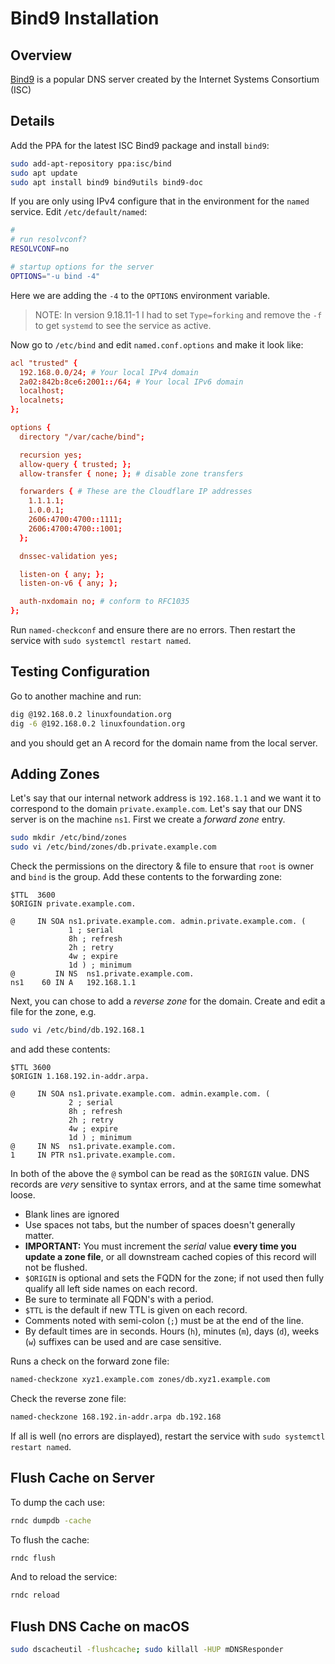 # Bind9 Installation

## Overview

[Bind9](https://www.isc.org/bind/) is a popular DNS server created by the Internet Systems Consortium (ISC)

## Details

Add the PPA for the latest ISC Bind9 package and install `bind9`:

```sh
sudo add-apt-repository ppa:isc/bind
sudo apt update
sudo apt install bind9 bind9utils bind9-doc
```

If you are only using IPv4 configure that in the environment for the `named` service.  Edit `/etc/default/named`:

```sh
#
# run resolvconf?
RESOLVCONF=no

# startup options for the server
OPTIONS="-u bind -4"
```

Here we are adding the `-4` to the `OPTIONS` environment variable.

> NOTE: In version 9.18.11-1 I had to set `Type=forking` and remove the `-f` to get `systemd` to see the service as active.

Now go to `/etc/bind` and edit `named.conf.options` and make it look like:

```conf
acl "trusted" {
  192.168.0.0/24; # Your local IPv4 domain
  2a02:842b:8ce6:2001::/64; # Your local IPv6 domain
  localhost;
  localnets;
};

options {
  directory "/var/cache/bind";

  recursion yes;
  allow-query { trusted; };
  allow-transfer { none; }; # disable zone transfers

  forwarders { # These are the Cloudflare IP addresses
    1.1.1.1;
    1.0.0.1;
    2606:4700:4700::1111;
    2606:4700:4700::1001;
  };

  dnssec-validation yes;

  listen-on { any; };
  listen-on-v6 { any; };

  auth-nxdomain no; # conform to RFC1035
};
```

Run `named-checkconf` and ensure there are no errors.  Then restart the service with `sudo systemctl restart named`.

## Testing Configuration

Go to another machine and run:

```sh
dig @192.168.0.2 linuxfoundation.org
dig -6 @192.168.0.2 linuxfoundation.org
```

and you should get an A record for the domain name from the local server.

## Adding Zones

Let's say that our internal network address is `192.168.1.1` and we want it to correspond to the domain `private.example.com`.  Let's say that our DNS server is on the machine `ns1`.  First we create a _forward zone_ entry.

```sh
sudo mkdir /etc/bind/zones
sudo vi /etc/bind/zones/db.private.example.com
```

Check the permissions on the directory & file to ensure that `root` is owner and `bind` is the group.  Add these contents to the forwarding zone:

```zone
$TTL  3600
$ORIGIN private.example.com.

@     IN SOA ns1.private.example.com. admin.private.example.com. (
             1 ; serial
             8h ; refresh
             2h ; retry
             4w ; expire
             1d ) ; minimum
@         IN NS  ns1.private.example.com.
ns1    60 IN A   192.168.1.1
```

Next, you can chose to add a _reverse zone_ for the domain. Create and edit a file for the zone, e.g.

```sh
sudo vi /etc/bind/db.192.168.1
```

and add these contents:

```zone
$TTL 3600
$ORIGIN 1.168.192.in-addr.arpa.

@     IN SOA ns1.private.example.com. admin.example.com. (
             2 ; serial
             8h ; refresh
             2h ; retry
             4w ; expire
             1d ) ; minimum
@     IN NS  ns1.private.example.com.
1     IN PTR ns1.private.example.com.
```

In both of the above the `@` symbol can be read as the `$ORIGIN` value.  DNS records are _very_ sensitive to syntax errors, and at the same time somewhat loose.

- Blank lines are ignored
- Use spaces not tabs, but the number of spaces doesn't generally matter.
- **IMPORTANT:** You must increment the _serial_ value **every time you update a zone file**, or all downstream cached copies of this record will not be flushed.
- `$ORIGIN` is optional and sets the FQDN for the zone; if not used then fully qualify all left side names on each record.
- Be sure to terminate all FQDN's with a period.
- `$TTL` is the default if new TTL is given on each record.
- Comments noted with semi-colon (`;`) must be at the end of the line.
- By default times are in seconds. Hours (`h`), minutes (`m`), days (`d`), weeks (`w`) suffixes can be used and are case sensitive.

Runs a check on the forward zone file:

```sh
named-checkzone xyz1.example.com zones/db.xyz1.example.com
```

Check the reverse zone file:

```sh
named-checkzone 168.192.in-addr.arpa db.192.168
```

If all is well (no errors are displayed), restart the service with `sudo systemctl restart named`.

## Flush Cache on Server

To dump the cach use:

```bash
rndc dumpdb -cache
```

To flush the cache:

```bash
rndc flush
```

And to reload the service:

```bash
rndc reload
```

## Flush DNS Cache on macOS

```bash
sudo dscacheutil -flushcache; sudo killall -HUP mDNSResponder
```
